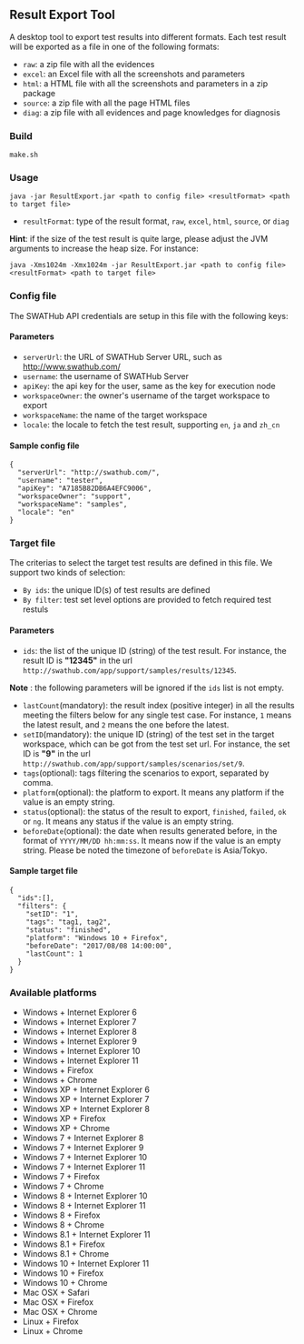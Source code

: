 ##  Result Export Tool

A desktop tool to export test results into different formats. Each test result will be exported as a file in one of the following formats:
* `raw`: a zip file with all the evidences
* `excel`: an Excel file with all the screenshots and parameters
* `html`: a HTML file with all the screenshots and parameters in a zip package
* `source`: a zip file with all the page HTML files
* `diag`: a zip file with all evidences and page knowledges for diagnosis

### Build

`make.sh`

### Usage

`java -jar ResultExport.jar <path to config file> <resultFormat> <path to target file>`

* `resultFormat`: type of the result format, `raw`, `excel`, `html`, `source`, or `diag`

**Hint**: if the size of the test result is quite large, please adjust the JVM arguments to increase the heap size. For instance:

`java -Xms1024m -Xmx1024m -jar ResultExport.jar <path to config file> <resultFormat> <path to target file>`

### Config file

The SWATHub API credentials are setup in this file with the following keys:

#### Parameters

* `serverUrl`: the URL of SWATHub Server URL, such as http://www.swathub.com/
* `username`: the username of SWATHub Server
* `apiKey`: the api key for the user, same as the key for execution node
* `workspaceOwner`: the owner's username of the target workspace to export
* `workspaceName`: the name of the target workspace
* `locale`: the locale to fetch the test result, supporting `en`, `ja` and `zh_cn`

#### Sample config file

```
{
  "serverUrl": "http://swathub.com/",
  "username": "tester",
  "apiKey": "A7185B82DB6A4EFC9006",
  "workspaceOwner": "support",
  "workspaceName": "samples",
  "locale": "en"
}
```

### Target file

The criterias to select the target test results are defined in this file. We support two kinds of selection:
* `By ids`: the unique ID(s) of test results are defined 
* `By filter`: test set level options are provided to fetch required test restuls

#### Parameters

* `ids`: the list of the unique ID (string) of the test result. For instance, the result ID is **"12345"** in the url `http://swathub.com/app/support/samples/results/12345`.

**Note** : the following parameters will be ignored if the `ids` list is not empty.

* `lastCount`(mandatory): the result index (positive integer) in all the results meeting the filters below for any single test case. For instance, `1` means the latest result, and `2` means the one before the latest.
* `setID`(mandatory): the unique ID (string) of the test set in the target workspace, which can be got from the test set url. For instance, the set ID is **"9"** in the url `http://swathub.com/app/support/samples/scenarios/set/9`. 
* `tags`(optional): tags filtering the scenarios to export, separated by comma. 
* `platform`(optional): the platform to export. It means any platform if the value is an empty string. 
* `status`(optional): the status of the result to export, `finished`, `failed`, `ok` or `ng`. It means any status if the value is an empty string.
* `beforeDate`(optional): the date when results generated before, in the format of `YYYY/MM/DD hh:mm:ss`. It means now if the value is an empty string. Please be noted the timezone of `beforeDate` is Asia/Tokyo.

#### Sample target file

```
{
  "ids":[],
  "filters": {
    "setID": "1",
    "tags": "tag1, tag2",
    "status": "finished",
    "platform": "Windows 10 + Firefox",
    "beforeDate": "2017/08/08 14:00:00",
    "lastCount": 1
  }
}
```

### Available platforms

* Windows + Internet Explorer 6
* Windows + Internet Explorer 7
* Windows + Internet Explorer 8
* Windows + Internet Explorer 9
* Windows + Internet Explorer 10
* Windows + Internet Explorer 11
* Windows + Firefox
* Windows + Chrome
* Windows XP + Internet Explorer 6
* Windows XP + Internet Explorer 7
* Windows XP + Internet Explorer 8
* Windows XP + Firefox
* Windows XP + Chrome
* Windows 7 + Internet Explorer 8
* Windows 7 + Internet Explorer 9
* Windows 7 + Internet Explorer 10
* Windows 7 + Internet Explorer 11
* Windows 7 + Firefox
* Windows 7 + Chrome
* Windows 8 + Internet Explorer 10
* Windows 8 + Internet Explorer 11
* Windows 8 + Firefox
* Windows 8 + Chrome
* Windows 8.1 + Internet Explorer 11
* Windows 8.1 + Firefox
* Windows 8.1 + Chrome
* Windows 10 + Internet Explorer 11
* Windows 10 + Firefox
* Windows 10 + Chrome
* Mac OSX + Safari
* Mac OSX + Firefox
* Mac OSX + Chrome
* Linux + Firefox
* Linux + Chrome
